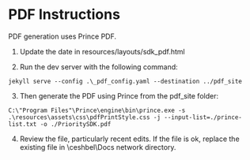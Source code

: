 
# PDF Instructions

PDF generation uses Prince PDF.

1. Update the date in resources/layouts/sdk_pdf.html

2. Run the dev server with the following command:

```
jekyll serve --config .\_pdf_config.yaml --destination ../pdf_site
```

3. Then generate the PDF using Prince from the pdf_site folder:

```
C:\"Program Files"\Prince\engine\bin\prince.exe -s .\resources\assets\css\pdfPrintStyle.css -j --input-list=./prince-list.txt -o ./PrioritySDK.pdf
```

4. Review the file, particularly recent edits. If the file is ok, replace the existing file in \\ceshbel\Docs network directory.